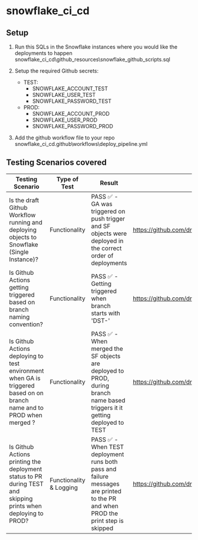 # snowflake_ci_cd

## Setup

1. Run this SQLs in the Snowflake instances where you would like the deployments to happen snowflake_ci_cd\github_resources\snowflake_github_scripts.sql

2. Setup the required Github secrets:
    - TEST:
        - SNOWFLAKE_ACCOUNT_TEST
        - SNOWFLAKE_USER_TEST
        - SNOWFLAKE_PASSWORD_TEST
    - PROD:
        - SNOWFLAKE_ACCOUNT_PROD
        - SNOWFLAKE_USER_PROD
        - SNOWFLAKE_PASSWORD_PROD

3. Add the github workflow file to your repo snowflake_ci_cd\.github\workflows\deploy_pipeline.yml

## Testing Scenarios covered

| Testing Scenario | Type of Test | Result | PR link |
|----------|----------|----------|----------|
| Is the draft Github Workflow running and deploying objects to Snowflake (Single Instance)?| Functionality | PASS ✅ - GA was triggered on push trigger and SF objects were deployed in the correct order of deployments | https://github.com/drdataSpp/snowflake_ci_cd/pull/4 |
| Is Github Actions getting triggered based on branch naming convention? | Functionality | PASS ✅ - Getting triggered when branch starts with 'DST-' | https://github.com/drdataSpp/snowflake_ci_cd/pull/8 |
| Is Github Actions deploying to test environment when GA is triggered based on on branch name and to PROD when merged ? | Functionality | PASS ✅ - When merged the SF objects are deployed to PROD, during branch name based triggers it it getting deployed to TEST | https://github.com/drdataSpp/snowflake_ci_cd/pull/12 |
| Is Github Actions printing the deployment status to PR during TEST and skipping prints when deploying to PROD? | Functionality & Logging | PASS ✅ - When TEST deployment runs both pass and failure messages are printed to the PR and when PROD the print step is skipped | https://github.com/drdataSpp/snowflake_ci_cd/pull/15 |
